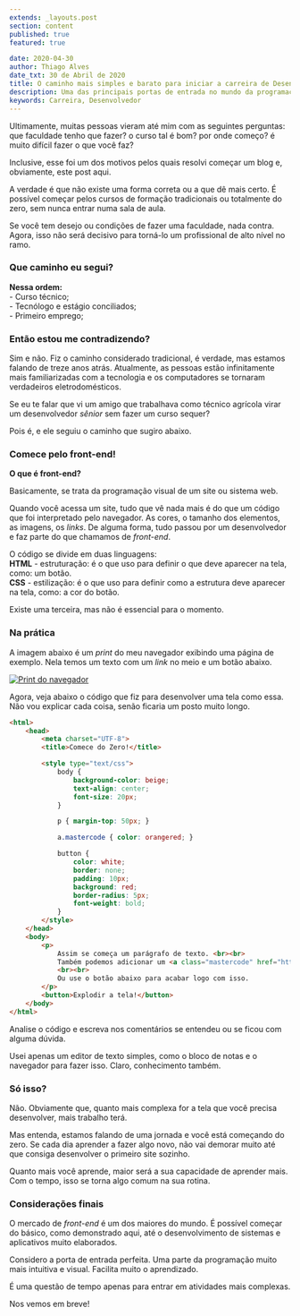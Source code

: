 ```yaml
---
extends: _layouts.post
section: content
published: true
featured: true

date: 2020-04-30
author: Thiago Alves
date_txt: 30 de Abril de 2020
title: O caminho mais simples e barato para iniciar a carreira de Desenvolvedor
description: Uma das principais portas de entrada no mundo da programação. HTML e CSS são as linguagens mais intuitivas do mercado.
keywords: Carreira, Desenvolvedor
---
```


Ultimamente, muitas pessoas vieram até mim com as seguintes perguntas: que faculdade tenho que fazer? o curso tal é bom? por onde começo? é muito difícil fazer o que você faz?

Inclusive, esse foi um dos motivos pelos quais resolvi começar um blog e, obviamente, este post aqui.

A verdade é que não existe uma forma correta ou a que dê mais certo. É possível começar pelos cursos de formação tradicionais ou totalmente do zero, sem nunca entrar numa sala de aula.

Se você tem desejo ou condições de fazer uma faculdade, nada contra. Agora, isso não será decisivo para torná-lo um profissional de alto nível no ramo. 

### Que caminho eu segui? 

**Nessa ordem:**  
    - Curso técnico;  
    - Tecnólogo e estágio conciliados;  
    - Primeiro emprego; 

### Então estou me contradizendo? 

Sim e não. Fiz o caminho considerado tradicional, é verdade, mas estamos falando de treze anos atrás. Atualmente, as pessoas estão infinitamente mais familiarizadas com a tecnologia e os computadores se tornaram verdadeiros eletrodomésticos.

Se eu te falar que vi um amigo que trabalhava como técnico agrícola virar um desenvolvedor _sênior_ sem fazer um curso sequer?

Pois é, e ele seguiu o caminho que sugiro abaixo. 

### Comece pelo front-end!

**O que é front-end?**

Basicamente, se trata da programação visual de um site ou sistema web. 

Quando você acessa um site, tudo que vê nada mais é do que um código que foi interpretado pelo navegador. As cores, o tamanho dos elementos, as imagens, os _links_. De alguma forma, tudo passou por um desenvolvedor e faz parte do que chamamos de _front-end_.

O código se divide em duas linguagens:   
**HTML** - estruturação: é o que uso para definir o que deve aparecer na tela, como: um botão.  
**CSS** - estilização: é o que uso para definir como a estrutura deve aparecer na tela, como: a cor do botão.  

Existe uma terceira, mas não é essencial para o momento.

### Na prática

A imagem abaixo é um _print_ do meu navegador exibindo uma página de exemplo. Nela temos um texto com um _link_ no meio e um botão abaixo.

<a href="/assets/images/post-start-developer-career/example.png" target="_blank" title="Clique para ampliar a imagem">
    <img src="/assets/images/post-start-developer-career/example.png" alt="Print do navegador" />
</a>

Agora, veja abaixo o código que fiz para desenvolver uma tela como essa. Não vou explicar cada coisa, senão ficaria um posto muito longo.

```html
<html>
    <head>
        <meta charset="UTF-8">
        <title>Comece do Zero!</title>

        <style type="text/css">
            body {
                background-color: beige;
                text-align: center;
                font-size: 20px;
            }

            p { margin-top: 50px; }

            a.mastercode { color: orangered; }

            button {
                color: white;
                border: none;
                padding: 10px;
                background: red;
                border-radius: 5px;
                font-weight: bold;
            }
        </style>
    </head>
    <body>
        <p>
            Assim se começa um parágrafo de texto. <br><br>
            Também podemos adicionar um <a class="mastercode" href="https://mastercode.dev">link</a> para você acessar a página inicial.
            <br><br>
            Ou use o botão abaixo para acabar logo com isso.
        </p>
        <button>Explodir a tela!</button>
    </body>
</html>
```

Analise o código e escreva nos comentários se entendeu ou se ficou com alguma dúvida.

Usei apenas um editor de texto simples, como o bloco de notas e o navegador para fazer isso. Claro, conhecimento também.

### Só isso?

Não. Obviamente que, quanto mais complexa for a tela que você precisa desenvolver, mais trabalho terá.

Mas entenda, estamos falando de uma jornada e você está começando do zero. Se cada dia aprender a fazer algo novo, não vai demorar muito até que consiga desenvolver o primeiro site sozinho. 

Quanto mais você aprende, maior será a sua capacidade de aprender mais. Com o tempo, isso se torna algo comum na sua rotina.

### Considerações finais

O mercado de _front-end_ é um dos maiores do mundo. É possível começar do básico, como demonstrado aqui, até o desenvolvimento de sistemas e aplicativos muito elaborados.

Considero a porta de entrada perfeita. Uma parte da programação muito mais intuitiva e visual. Facilita muito o aprendizado. 

É uma questão de tempo apenas para entrar em atividades mais complexas.

Nos vemos em breve!